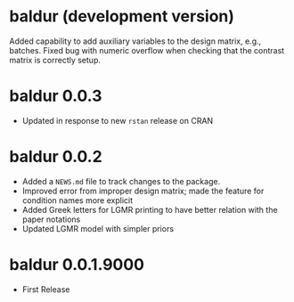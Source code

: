 # baldur (development version)
Added capability to add auxiliary variables to the design matrix, e.g., batches.
Fixed bug with numeric overflow when checking that the contrast matrix is correctly setup.

# baldur 0.0.3
* Updated in response to new `rstan` release on CRAN

# baldur 0.0.2

* Added a `NEWS.md` file to track changes to the package.
* Improved error from improper design matrix; made the feature for condition names more explicit
* Added Greek letters for LGMR printing to have better relation with the paper notations
* Updated LGMR model with simpler priors

# baldur 0.0.1.9000

* First Release
